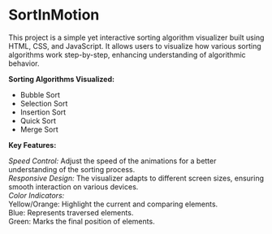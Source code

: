 # SortInMotion   
This project is a simple yet interactive sorting algorithm visualizer built using HTML, CSS, and JavaScript. It allows users to visualize how various sorting algorithms work step-by-step, enhancing understanding of algorithmic behavior.

**Sorting Algorithms Visualized:**
* Bubble Sort  
* Selection Sort  
* Insertion Sort  
* Quick Sort  
* Merge Sort
  
**Key Features:**

*Speed Control:*  Adjust the speed of the animations for a better understanding of the sorting process.  
*Responsive Design:*  The visualizer adapts to different screen sizes, ensuring smooth interaction on various devices.  
*Color Indicators:*  
Yellow/Orange: Highlight the current and comparing elements.  
Blue: Represents traversed elements.  
Green: Marks the final position of elements. 
